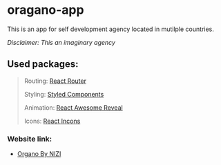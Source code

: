 # oragano-app

This is an app for self development agency located in mutilple countries.

_Disclaimer: This an imaginary agency_

## Used packages:

> Routing: [React Router](https://reactrouter.com/)
>
> Styling: [Styled Components](https://styled-components.com)
>
> Animation: [React Awesome Reveal](https://react-awesome-reveal.morello.dev/)
>
> Icons: [React Incons](https://react-icons.github.io/react-icons/)

### Website link:
- [Organo By NIZI](https://eclectic-daffodil-e68de0.netlify.app)
